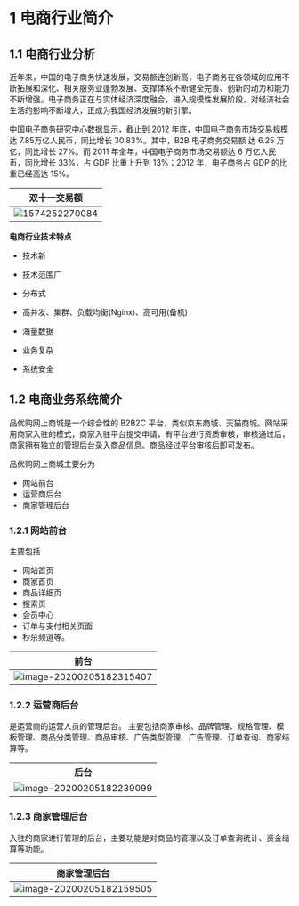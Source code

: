 # 1 电商行业简介

## 1.1 电商行业分析

近年来，中国的电子商务快速发展，交易额连创新高，电子商务在各领域的应用不断拓展和深化、相关服务业蓬勃发展、支撑体系不断健全完善、创新的动力和能力 不断增强。电子商务正在与实体经济深度融合，进入规模性发展阶段，对经济社会生活的影响不断增大，正成为我国经济发展的新引擎。

中国电子商务研究中心数据显示，截止到 2012 年底，中国电子商务市场交易规模达 7.85万亿人民币，同比增长 30.83%。其中，B2B 电子商务交易额 达 6.25 万亿，同比增长 27%。而 2011 年全年，中国电子商务市场交易额达 6 万亿人民币，同比增长 33%，占 GDP 比重上升到 13%；2012 年，电子商务占 GDP 的比重已经高达 15%。

| 双十一交易额                               |
| ------------------------------------------ |
| ![1574252270084](assets/1574252270084.png) |

**电商行业技术特点**

* 技术新

* 技术范围广

* 分布式

* 高并发、集群、负载均衡(Nginx)、高可用(备机)

* 海量数据

* 业务复杂

* 系统安全

## 1.2 电商业务系统简介

品优购网上商城是一个综合性的 B2B2C 平台，类似京东商城、天猫商城。网站采用商家入驻的模式，商家入驻平台提交申请，有平台进行资质审核，审核通过后，商家拥有独立的管理后台录入商品信息。商品经过平台审核后即可发布。

品优购网上商城主要分为

* 网站前台
* 运营商后台
* 商家管理后台

### 1.2.1 网站前台

主要包括

* 网站首页
* 商家首页
* 商品详细页
* 搜索页
* 会员中心
* 订单与支付相关页面
* 秒杀频道等。

| 前台                                                         |
| ------------------------------------------------------------ |
| ![image-20200205182315407](assets/image-20200205182315407.png) |



### 1.2.2 运营商后台

是运营商的运营人员的管理后台。 主要包括商家审核、品牌管理、规格管理、模板管理、商品分类管理、商品审核、广告类型管理、广告管理、订单查询、商家结算等。

| 后台                                                         |
| ------------------------------------------------------------ |
| ![image-20200205182239099](assets/image-20200205182239099.png) |



### 1.2.3 商家管理后台

入驻的商家进行管理的后台，主要功能是对商品的管理以及订单查询统计、资金结算等功能。

| 商家管理后台                                                 |
| ------------------------------------------------------------ |
| ![image-20200205182159505](assets/image-20200205182159505.png) |

